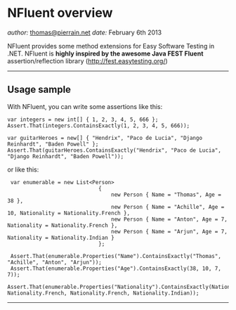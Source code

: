 NFluent overview
==============
*author:* thomas@pierrain.net
*date:* February 6th 2013

NFluent provides some method extensions for Easy Software Testing in .NET. NFluent is __highly inspired by the awesome Java FEST Fluent__ assertion/reflection library (http://fest.easytesting.org/)

- - -

Usage sample
------------

With NFluent, you can write some assertions like this:
	
	var integers = new int[] { 1, 2, 3, 4, 5, 666 };
    Assert.That(integers.ContainsExactly(1, 2, 3, 4, 5, 666));

	var guitarHeroes = new[] { "Hendrix", "Paco de Lucia", "Django Reinhardt", "Baden Powell" };
    Assert.That(guitarHeroes.ContainsExactly("Hendrix", "Paco de Lucia", "Django Reinhardt", "Baden Powell"));

or like this:

	 var enumerable = new List<Person>
                                 {
                                     new Person { Name = "Thomas", Age = 38 },
                                     new Person { Name = "Achille", Age = 10, Nationality = Nationality.French },
                                     new Person { Name = "Anton", Age = 7, Nationality = Nationality.French },
                                     new Person { Name = "Arjun", Age = 7, Nationality = Nationality.Indian }
                                 };

     Assert.That(enumerable.Properties("Name").ContainsExactly("Thomas", "Achille", "Anton", "Arjun"));
     Assert.That(enumerable.Properties("Age").ContainsExactly(38, 10, 7, 7));
     Assert.That(enumerable.Properties("Nationality").ContainsExactly(Nationality.Unknown, Nationality.French, Nationality.French, Nationality.Indian));

- - -
